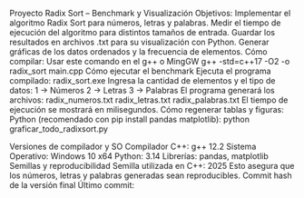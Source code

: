 Proyecto Radix Sort – Benchmark y Visualización
Objetivos:
Implementar el algoritmo Radix Sort para números, letras y palabras.
Medir el tiempo de ejecución del algoritmo para distintos tamaños de entrada.
Guardar los resultados en archivos .txt para su visualización con Python.
Generar gráficas de los datos ordenados y la frecuencia de elementos.
Cómo compilar:
Usar este comando en el g++ o MingGW
g++ -std=c++17 -O2 -o radix_sort main.cpp 
Cómo ejecutar el benchmark
Ejecuta el programa compilado:
radix_sort.exe 
Ingresa la cantidad de elementos y el tipo de datos:
1 → Números
2 → Letras
3 → Palabras
El programa generará los archivos:
radix_numeros.txt
radix_letras.txt
radix_palabras.txt
El tiempo de ejecución se mostrará en milisegundos.
Cómo regenerar tablas y figuras:
Python (recomendado con pip install pandas matplotlib):
python graficar_todo_radixsort.py

Versiones de compilador y SO
Compilador C++: g++ 12.2
Sistema Operativo: Windows 10 x64
Python: 3.14
Librerías: pandas, matplotlib
Semillas y reproducibilidad
Semilla utilizada en C++: 2025
Esto asegura que los números, letras y palabras generadas sean reproducibles.
Commit hash de la versión final
Último commit: 
